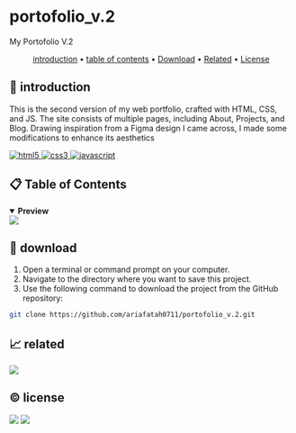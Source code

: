 # portofolio_v.2

My Portofolio V.2

<p align="center">
  <a href="#introduction">introduction</a> •
  <a href="#table-of-contents">table of contents</a> •
  <a href="#download">Download</a> •
  <a href="#related">Related</a> •
  <a href="#license">License</a>
</p>

<p id="introduction"></p>

## 🚀 introduction
This is the second version of my web portfolio, crafted with HTML, CSS, and JS. The site consists of multiple pages, including About, Projects, and Blog. Drawing inspiration from a Figma design I came across, I made some modifications to enhance its aesthetics

<p align="left"> <a href="#">
  <img alt="html5" src="https://img.shields.io/badge/-HTML5-E34F26?style=flat-square&logo=html5&logoColor=white" />
  <img alt="css3" src="https://img.shields.io/badge/-CSS3-1572B6?style=flat-square&logo=css3&logoColor=white" />
  <img alt="javascript" src="https://img.shields.io/badge/-JavaScript-F7DF1E?style=flat-square&logo=javascript&logoColor=black" />
  </a>
</p>

<p id="table-of-contents"></p>

## 📋 Table of Contents
<details id="back" open>
  <summary><b>Preview</b></summary>

  <img src="./">
</details>

<p id="download"></p>

## 🔨 download

1. Open a terminal or command prompt on your computer.
2. Navigate to the directory where you want to save this project.
3. Use the following command to download the project from the GitHub repository:
```sh
git clone https://github.com/ariafatah0711/portofolio_v.2.git
```

<p id="related"></p>

## 📈 related
<a href="https://ariafatah0711.github.io/portofolio_v.2/" alt="DEMO"><img src="https://img.shields.io/static/v1?style=for-the-badge&label=DEMO&message=WEB&color=000000"></a>

<p id="license"></p>

## ©️ license
<a href="https://github.com/ariafatah0711" alt="CREATED"><img src="https://img.shields.io/static/v1?style=for-the-badge&label=CREATED%20BY&message=ariafatah0711&color=000000"></a>
<a href="https://github.com/ariafatah0711/portofolio_v.2/blob/main/LICENSE" alt="LICENSE"><img src="https://img.shields.io/static/v1?style=for-the-badge&label=LICENSE&message=APACHE&color=000000"></a>
